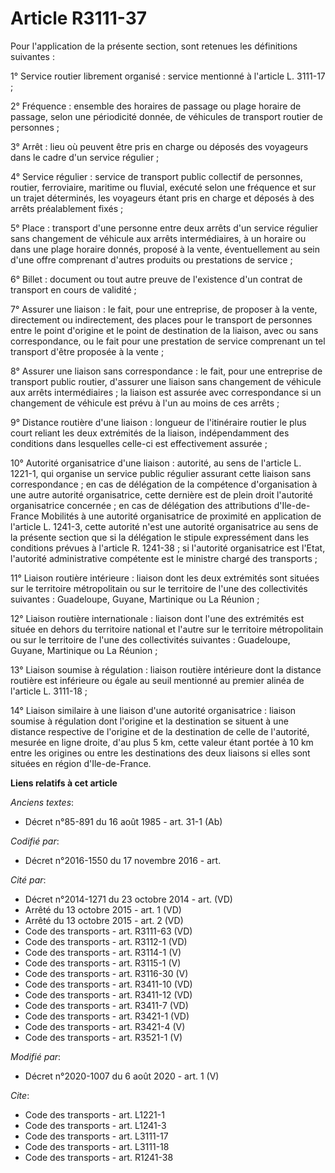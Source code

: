 # Article R3111-37

Pour l'application de la présente section, sont retenues les définitions suivantes : 

1° Service routier librement organisé : service mentionné à l'article L. 3111-17 ; 

2° Fréquence : ensemble des horaires de passage ou plage horaire de passage, selon une périodicité donnée, de véhicules de
transport routier de personnes ; 

3° Arrêt : lieu où peuvent être pris en charge ou déposés des voyageurs dans le cadre d'un service régulier ; 

4° Service régulier : service de transport public collectif de personnes, routier, ferroviaire, maritime ou fluvial, exécuté
selon une fréquence et sur un trajet déterminés, les voyageurs étant pris en charge et déposés à des arrêts préalablement
fixés ; 

5° Place : transport d'une personne entre deux arrêts d'un service régulier sans changement de véhicule aux arrêts
intermédiaires, à un horaire ou dans une plage horaire donnés, proposé à la vente, éventuellement au sein d'une offre
comprenant d'autres produits ou prestations de service ; 

6° Billet : document ou tout autre preuve de l'existence d'un contrat de transport en cours de validité ; 

7° Assurer une liaison : le fait, pour une entreprise, de proposer à la vente, directement ou indirectement, des places pour
le transport de personnes entre le point d'origine et le point de destination de la liaison, avec ou sans correspondance, ou
le fait pour une prestation de service comprenant un tel transport d'être proposée à la vente ; 

8° Assurer une liaison sans correspondance : le fait, pour une entreprise de transport public routier, d'assurer une liaison
sans changement de véhicule aux arrêts intermédiaires ; la liaison est assurée avec correspondance si un changement de
véhicule est prévu à l'un au moins de ces arrêts ; 

9° Distance routière d'une liaison : longueur de l'itinéraire routier le plus court reliant les deux extrémités de la
liaison, indépendamment des conditions dans lesquelles celle-ci est effectivement assurée ; 

10° Autorité organisatrice d'une liaison : autorité, au sens de l'article L. 1221-1, qui organise un service public régulier
assurant cette liaison sans correspondance ; en cas de délégation de la compétence d'organisation à une autre autorité
organisatrice, cette dernière est de plein droit l'autorité organisatrice concernée ; en cas de délégation des attributions
d'Ile-de-France Mobilités à une autorité organisatrice de proximité en application de l'article L. 1241-3, cette autorité
n'est une autorité organisatrice au sens de la présente section que si la délégation le stipule expressément dans les
conditions prévues à l'article R. 1241-38 ; si l'autorité organisatrice est l'Etat, l'autorité administrative compétente est
le ministre chargé des transports ; 

11° Liaison routière intérieure : liaison dont les deux extrémités sont situées sur le territoire métropolitain ou sur le
territoire de l'une des collectivités suivantes : Guadeloupe, Guyane, Martinique ou La Réunion ; 

12° Liaison routière internationale : liaison dont l'une des extrémités est située en dehors du territoire national et
l'autre sur le territoire métropolitain ou sur le territoire de l'une des collectivités suivantes : Guadeloupe, Guyane,
Martinique ou La Réunion ; 

13° Liaison soumise à régulation : liaison routière intérieure dont la distance routière est inférieure ou égale au seuil
mentionné au premier alinéa de l'article L. 3111-18 ; 

14° Liaison similaire à une liaison d'une autorité organisatrice : liaison soumise à régulation dont l'origine et la
destination se situent à une distance respective de l'origine et de la destination de celle de l'autorité, mesurée en ligne
droite, d'au plus 5 km, cette valeur étant portée à 10 km entre les origines ou entre les destinations des deux liaisons si
elles sont situées en région d'Ile-de-France.

**Liens relatifs à cet article**

_Anciens textes_:

  - Décret n°85-891 du 16 août 1985 - art. 31-1 (Ab)

_Codifié par_:

  - Décret n°2016-1550 du 17 novembre 2016 - art.

_Cité par_:

  - Décret n°2014-1271 du 23 octobre 2014 - art. (VD)
  - Arrêté du 13 octobre 2015 - art. 1 (VD)
  - Arrêté du 13 octobre 2015 - art. 2 (VD)
  - Code des transports - art. R3111-63 (VD)
  - Code des transports - art. R3112-1 (VD)
  - Code des transports - art. R3114-1 (V)
  - Code des transports - art. R3115-1  (V)
  - Code des transports - art. R3116-30 (V)
  - Code des transports - art. R3411-10 (VD)
  - Code des transports - art. R3411-12 (VD)
  - Code des transports - art. R3411-7 (VD)
  - Code des transports - art. R3421-1 (VD)
  - Code des transports - art. R3421-4 (V)
  - Code des transports - art. R3521-1 (V)

_Modifié par_:

  - Décret n°2020-1007 du 6 août 2020 - art. 1 (V)

_Cite_:

  - Code des transports - art. L1221-1
  - Code des transports - art. L1241-3
  - Code des transports - art. L3111-17
  - Code des transports - art. L3111-18
  - Code des transports - art. R1241-38
